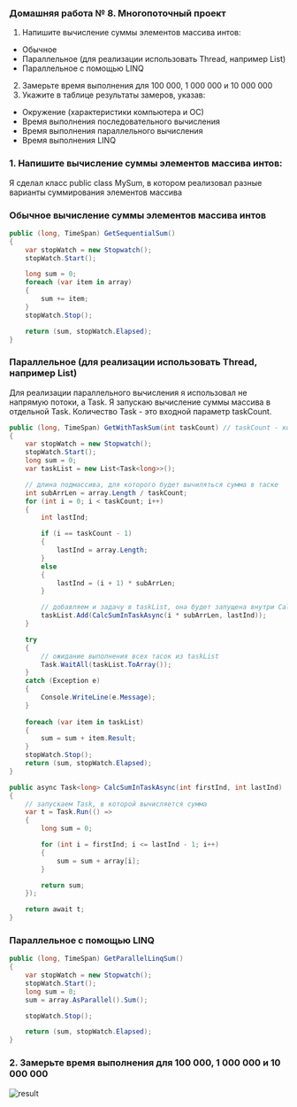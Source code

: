 ### Домашняя работа № 8. Многопоточный проект
1. Напишите вычисление суммы элементов массива интов:
* Обычное
* Параллельное (для реализации использовать Thread, например List)
* Параллельное с помощью LINQ
2. Замерьте время выполнения для 100 000, 1 000 000 и 10 000 000
3. Укажите в таблице результаты замеров, указав:
* Окружение (характеристики компьютера и ОС)
* Время выполнения последовательного вычисления
* Время выполнения параллельного вычисления
* Время выполнения LINQ

### 1. Напишите вычисление суммы элементов массива интов:
Я сделал класс public class MySum, в котором реализовал разные варианты суммирования элементов массива

### Обычное вычисление суммы элементов массива интов

```cs
public (long, TimeSpan) GetSequentialSum()
{
    var stopWatch = new Stopwatch();
    stopWatch.Start();

    long sum = 0;
    foreach (var item in array)
    {
        sum += item;
    }
    stopWatch.Stop();

    return (sum, stopWatch.Elapsed);
}
```

### Параллельное (для реализации использовать Thread, например List)
Для реализации параллельного вычисления я использовал не напрямую потоки, а Task. 
Я запускаю вычисление суммы массива в отдельной Task. Количество Task - это входной параметр taskCount.
```cs
public (long, TimeSpan) GetWithTaskSum(int taskCount) // taskCount - количество тасок, с помощью которых будет вычисляться сумма
{
    var stopWatch = new Stopwatch();
    stopWatch.Start();
    long sum = 0;
    var taskList = new List<Task<long>>();

    // длина подмассива, для которого будет вычиляться сумма в таске
    int subArrLen = array.Length / taskCount;
    for (int i = 0; i < taskCount; i++)
    {
        int lastInd;

        if (i == taskCount - 1)
        {
            lastInd = array.Length;
        }
        else
        {
            lastInd = (i + 1) * subArrLen;
        }

        // добавляем и задачу в taskList, она будет запущена внутри CalcSumInTaskAsync 
        taskList.Add(CalcSumInTaskAsync(i * subArrLen, lastInd));
    }

    try
    {
        // ожидание выполнения всех тасок из taskList
        Task.WaitAll(taskList.ToArray());                
    }
    catch (Exception e)
    {
        Console.WriteLine(e.Message);
    }
            
    foreach (var item in taskList)
    {
        sum = sum + item.Result;
    }
    stopWatch.Stop();
    return (sum, stopWatch.Elapsed);
}

public async Task<long> CalcSumInTaskAsync(int firstInd, int lastInd)
{
    // запускаем Task, в которой вычисляется сумма
    var t = Task.Run(() =>
    {
        long sum = 0;

        for (int i = firstInd; i <= lastInd - 1; i++)
        {
            sum = sum + array[i];
        }

        return sum;
    });

    return await t;
}
```

### Параллельное с помощью LINQ
```cs
public (long, TimeSpan) GetParallelLinqSum()
{
    var stopWatch = new Stopwatch();
    stopWatch.Start();
    long sum = 0;
    sum = array.AsParallel().Sum();

    stopWatch.Stop();

    return (sum, stopWatch.Elapsed);
}
```

### 2. Замерьте время выполнения для 100 000, 1 000 000 и 10 000 000
<image src="images/result.png" alt="result">